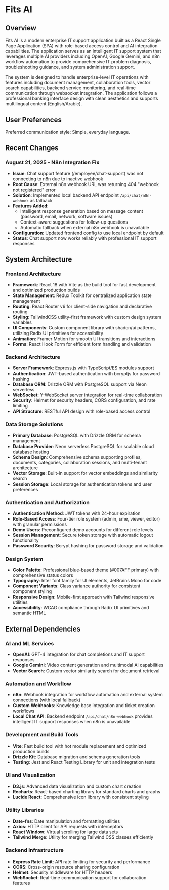 # Fits AI

## Overview

Fits AI is a modern enterprise IT support application built as a React Single Page Application (SPA) with role-based access control and AI integration capabilities. The application serves as an intelligent IT support system that leverages multiple AI providers including OpenAI, Google Gemini, and n8n workflow automation to provide comprehensive IT problem diagnosis, troubleshooting guidance, and system administration support.

The system is designed to handle enterprise-level IT operations with features including document management, collaboration tools, vector search capabilities, backend service monitoring, and real-time communication through websocket integration. The application follows a professional banking interface design with clean aesthetics and supports multilingual content (English/Arabic).

## User Preferences

Preferred communication style: Simple, everyday language.

## Recent Changes

### August 21, 2025 - N8n Integration Fix
- **Issue**: Chat support feature (/employee/chat-support) was not connecting to n8n due to inactive webhook
- **Root Cause**: External n8n webhook URL was returning 404 "webhook not registered" error
- **Solution**: Implemented local backend API endpoint `/api/chat/n8n-webhook` as fallback
- **Features Added**: 
  - Intelligent response generation based on message content (password, email, network, software issues)
  - Context-aware suggestions for follow-up questions
  - Automatic fallback when external n8n webhook is unavailable
- **Configuration**: Updated frontend config to use local endpoint by default
- **Status**: Chat support now works reliably with professional IT support responses

## System Architecture

### Frontend Architecture
- **Framework**: React 18 with Vite as the build tool for fast development and optimized production builds
- **State Management**: Redux Toolkit for centralized application state management
- **Routing**: React Router v6 for client-side navigation and declarative routing
- **Styling**: TailwindCSS utility-first framework with custom design system variables
- **UI Components**: Custom component library with shadcn/ui patterns, utilizing Radix UI primitives for accessibility
- **Animation**: Framer Motion for smooth UI transitions and interactions
- **Forms**: React Hook Form for efficient form handling and validation

### Backend Architecture
- **Server Framework**: Express.js with TypeScript/ES modules support
- **Authentication**: JWT-based authentication with bcryptjs for password hashing
- **Database ORM**: Drizzle ORM with PostgreSQL support via Neon serverless
- **WebSocket**: Y-WebSocket server integration for real-time collaboration
- **Security**: Helmet for security headers, CORS configuration, and rate limiting
- **API Structure**: RESTful API design with role-based access control

### Data Storage Solutions
- **Primary Database**: PostgreSQL with Drizzle ORM for schema management
- **Database Provider**: Neon serverless PostgreSQL for scalable cloud database hosting
- **Schema Design**: Comprehensive schema supporting profiles, documents, categories, collaboration sessions, and multi-tenant architecture
- **Vector Storage**: Built-in support for vector embeddings and similarity search
- **Session Storage**: Local storage for authentication tokens and user preferences

### Authentication and Authorization
- **Authentication Method**: JWT tokens with 24-hour expiration
- **Role-Based Access**: Four-tier role system (admin, sme, viewer, editor) with granular permissions
- **Demo Users**: Preconfigured demo accounts for different role levels
- **Session Management**: Secure token storage with automatic logout functionality
- **Password Security**: Bcrypt hashing for password storage and validation

### Design System
- **Color Palette**: Professional blue-based theme (#007AFF primary) with comprehensive status colors
- **Typography**: Inter font family for UI elements, JetBrains Mono for code
- **Component Variants**: Class variance authority for consistent component styling
- **Responsive Design**: Mobile-first approach with Tailwind responsive utilities
- **Accessibility**: WCAG compliance through Radix UI primitives and semantic HTML

## External Dependencies

### AI and ML Services
- **OpenAI**: GPT-4 integration for chat completions and IT support responses
- **Google Gemini**: Video content generation and multimodal AI capabilities
- **Vector Search**: Custom vector similarity search for document retrieval

### Automation and Workflow
- **n8n**: Webhook integration for workflow automation and external system connections (with local fallback)
- **Custom Webhooks**: Knowledge base integration and ticket creation workflows
- **Local Chat API**: Backend endpoint `/api/chat/n8n-webhook` provides intelligent IT support responses when n8n is unavailable

### Development and Build Tools
- **Vite**: Fast build tool with hot module replacement and optimized production builds
- **Drizzle Kit**: Database migration and schema generation tools
- **Testing**: Jest and React Testing Library for unit and integration tests

### UI and Visualization
- **D3.js**: Advanced data visualization and custom chart creation
- **Recharts**: React-based charting library for standard charts and graphs
- **Lucide React**: Comprehensive icon library with consistent styling

### Utility Libraries
- **Date-fns**: Date manipulation and formatting utilities
- **Axios**: HTTP client for API requests with interceptors
- **React Window**: Virtual scrolling for large data sets
- **Tailwind Merge**: Utility for merging Tailwind CSS classes efficiently

### Backend Infrastructure
- **Express Rate Limit**: API rate limiting for security and performance
- **CORS**: Cross-origin resource sharing configuration
- **Helmet**: Security middleware for HTTP headers
- **WebSocket**: Real-time communication support for collaboration features